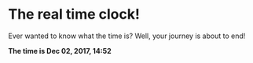 # The real time clock!

Ever wanted to know what the time is? Well, your journey is about to end!

**The time is Dec 02, 2017, 14:52**